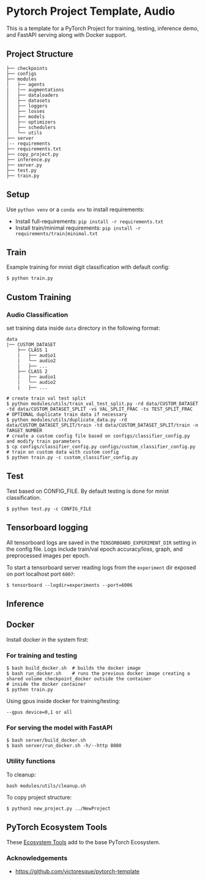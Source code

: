 # Pytorch Project Template, Audio

This is a template for a PyTorch Project for training, testing, inference demo, and FastAPI serving along with Docker support.

## Project Structure

    ├── checkpoints
    ├── configs
    ├── modules
    │   ├── agents
    |   |── augmentations
    │   ├── dataloaders
    │   ├── datasets
    │   ├── loggers
    │   ├── losses
    │   ├── models
    │   ├── optimizers
    │   ├── schedulers
    │   └── utils
    ├── server
    |-- requirements
    ├── requirements.txt
    ├── copy_project.py
    ├── inference.py
    ├── server.py
    ├── test.py
    ├── train.py

## Setup

Use `python venv` or a `conda env` to install requirements:

-   Install full-requirements: `pip install -r requirements.txt`
-   Install train/minimal requirements: `pip install -r requirements/train|minimal.txt`

## Train

Example training for mnist digit classification with default config:

```shell
$ python train.py
```

## Custom Training

### Audio Classification

set training data inside `data` directory in the following format:

    data
    |── CUSTOM_DATASET
        ├── CLASS 1
        |   ├── audio1
        |   └── audio2
        |   ├── ...
        ├── CLASS 2
        |   ├── audio1
        |   └── audio2
        |   ├── ...

```shell
# create train val test split
$ python modules/utils/train_val_test_split.py -rd data/CUSTOM_DATASET -td data/CUSTOM_DATASET_SPLIT -vs VAL_SPLIT_FRAC -ts TEST_SPLIT_FRAC
# OPTIONAL duplicate train data if necessary
$ python modules/utils/duplicate_data.py -rd data/CUSTOM_DATASET_SPLIT/train -td data/CUSTOM_DATASET_SPLIT/train -n TARGET_NUMBER
# create a custom config file based on configs/classifier_config.py and modify train parameters
$ cp configs/classifier_config.py configs/custom_classifier_config.py
# train on custom data with custom config
$ python train.py -c custom_classifier_config.py
```

## Test

Test based on CONFIG_FILE. By default testing is done for mnist classification.

```shell
$ python test.py -c CONFIG_FILE
```

## Tensorboard logging

All tensorboard logs are saved in the `TENSORBOARD_EXPERIMENT_DIR` setting in the config file. Logs include train/val epoch accuracy/loss, graph, and preprocessed images per epoch.

To start a tensorboard server reading logs from the `experiment` dir exposed on port localhost port `6007`:

```shell
$ tensorboard --logdir=experiments --port=6006
```

## Inference

## Docker

Install docker in the system first:

### For training and testing

```shell
$ bash build_docker.sh  # builds the docker image
$ bash run_docker.sh    # runs the previous docker image creating a shared volume checkpoint_docker outside the container
# inside the docker container
$ python train.py
```

Using gpus inside docker for training/testing:

`--gpus device=0,1 or all`

### For serving the model with FastAPI

```shell
$ bash server/build_docker.sh
$ bash server/run_docker.sh -h/--http 8080
```

### Utility functions

To cleanup:

    bash modules/utils/cleanup.sh

To copy project structure:

    $ python3 new_project.py ../NewProject

## PyTorch Ecosystem Tools

These [Ecosystem Tools](https://pytorch.org/ecosystem/) add to the base PyTorch Ecosystem.

### Acknowledgements

-   <https://github.com/victoresque/pytorch-template>
